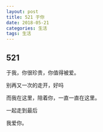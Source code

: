 ```yaml
---
layout: post
title: 521 于你
date: 2018-05-21
categories: 生活
tags: 生活
---
```


## 521

于我，你很珍贵，你值得被爱。

别再又一次的走开，好吗

而我在这里，陪着你，一直一直在这里。

一起走到最后

我爱你。